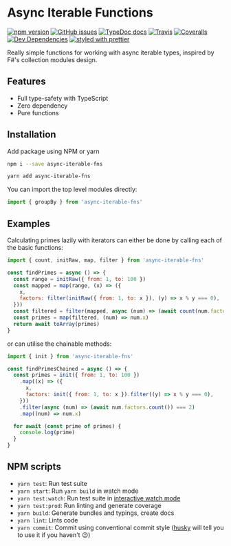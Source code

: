 # Async Iterable Functions

[![npm version](https://badge.fury.io/js/async-iterable-fns.svg)](https://badge.fury.io/js/async-iterable-fns)
[![GitHub issues](https://img.shields.io/github/issues/danielrbradley/async-iterable-fns.svg)](https://github.com/danielrbradley/async-iterable-fns/issues)
[![TypeDoc docs](https://img.shields.io/badge/TypeDoc-docs-lightgrey.svg)](https://www.danielbradley.net/async-iterable-fns/)
[![Travis](https://img.shields.io/travis/danielrbradley/async-iterable-fns.svg)](https://travis-ci.org/danielrbradley/async-iterable-fns)
[![Coveralls](https://img.shields.io/coveralls/danielrbradley/async-iterable-fns.svg)](https://coveralls.io/github/danielrbradley/async-iterable-fns)
[![Dev Dependencies](https://david-dm.org/danielrbradley/async-iterable-fns/dev-status.svg)](https://david-dm.org/danielrbradley/async-iterable-fns?type=dev)
[![styled with prettier](https://img.shields.io/badge/styled_with-prettier-ff69b4.svg)](https://github.com/prettier/prettier)

Really simple functions for working with async iterable types, inspired by F#'s collection modules design.

## Features

- Full type-safety with TypeScript
- Zero dependency
- Pure functions

## Installation

Add package using NPM or yarn

```bash
npm i --save async-iterable-fns
```

```bash
yarn add async-iterable-fns
```

You can import the top level modules directly:

```javascript
import { groupBy } from 'async-iterable-fns'
```

## Examples

Calculating primes lazily with iterators can either be done by calling each of the basic functions:

```javascript
import { count, initRaw, map, filter } from 'async-iterable-fns'

const findPrimes = async () => {
  const range = initRaw({ from: 1, to: 100 })
  const mapped = map(range, (x) => ({
    x,
    factors: filter(initRaw({ from: 1, to: x }), (y) => x % y === 0),
  }))
  const filtered = filter(mapped, async (num) => (await count(num.factors)) === 2)
  const primes = map(filtered, (num) => num.x)
  return await toArray(primes)
}
```

or can utilise the chainable methods:

```javascript
import { init } from 'async-iterable-fns'

const findPrimesChained = async () => {
  const primes = init({ from: 1, to: 100 })
    .map((x) => ({
      x,
      factors: init({ from: 1, to: x }).filter((y) => x % y === 0),
    }))
    .filter(async (num) => (await num.factors.count()) === 2)
    .map((num) => num.x)

  for await (const prime of primes) {
    console.log(prime)
  }
}
```

## NPM scripts

- `yarn test`: Run test suite
- `yarn start`: Run `yarn build` in watch mode
- `yarn test:watch`: Run test suite in [interactive watch mode](http://facebook.github.io/jest/docs/cli.html#watch)
- `yarn test:prod`: Run linting and generate coverage
- `yarn build`: Generate bundles and typings, create docs
- `yarn lint`: Lints code
- `yarn commit`: Commit using conventional commit style ([husky](https://github.com/typicode/husky) will tell you to use it if you haven't :wink:)
